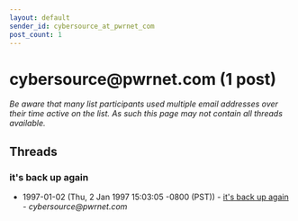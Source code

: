 ```yaml
---
layout: default
sender_id: cybersource_at_pwrnet_com
post_count: 1
---
```


# cybersource<span>@</span>pwrnet.com (1 post)

_Be aware that many list participants used multiple email addresses over their time active on the list. As such this page may not contain all threads available._

## Threads

### it's back up again
+ 1997-01-02 (Thu, 2 Jan 1997 15:03:05 -0800 (PST)) - [it's back up again](/archive/1997/01/c9c4cedf2eb0c5f80efe80356ef3b51c3a5f4971ab8259f58d84bf416219e213) - _cybersource@pwrnet.com_


